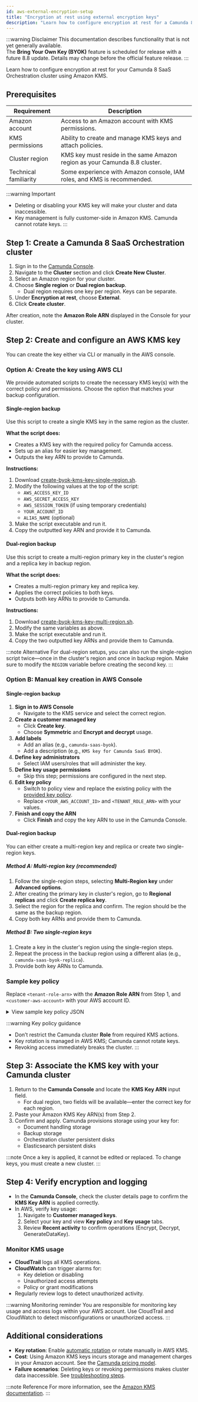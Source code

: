 ```yaml
---
id: aws-external-encryption-setup
title: "Encryption at rest using external encryption keys"
description: "Learn how to configure encryption at rest for a Camunda 8 SaaS Orchestration cluster using external Amazon KMS encryption keys."
---
```


:::warning Disclaimer
This documentation describes functionality that is not yet generally available.  
The **Bring Your Own Key (BYOK)** feature is scheduled for release with a future 8.8 update. Details may change before the official feature release.
:::

Learn how to configure encryption at rest for your Camunda 8 SaaS Orchestration cluster using Amazon KMS.

## Prerequisites

| Requirement           | Description                                                                |
| --------------------- | -------------------------------------------------------------------------- |
| Amazon account        | Access to an Amazon account with KMS permissions.                          |
| KMS permissions       | Ability to create and manage KMS keys and attach policies.                 |
| Cluster region        | KMS key must reside in the same Amazon region as your Camunda 8.8 cluster. |
| Technical familiarity | Some experience with Amazon console, IAM roles, and KMS is recommended.    |

:::warning Important

- Deleting or disabling your KMS key will make your cluster and data inaccessible.
- Key management is fully customer-side in Amazon KMS. Camunda cannot rotate keys.
  :::

## Step 1: Create a Camunda 8 SaaS Orchestration cluster

1. Sign in to the [Camunda Console](https://console.camunda.io/).
2. Navigate to the **Cluster** section and click **Create New Cluster**.
3. Select an Amazon region for your cluster.
4. Choose **Single region** or **Dual region backup**.
   - Dual region requires one key per region. Keys can be separate.
5. Under **Encryption at rest**, choose **External**.
6. Click **Create cluster**.

After creation, note the **Amazon Role ARN** displayed in the Console for your cluster.

## Step 2: Create and configure an AWS KMS key

You can create the key either via CLI or manually in the AWS console.

### Option A: Create the key using AWS CLI

We provide automated scripts to create the necessary KMS key(s) with the correct policy and permissions. Choose the option that matches your backup configuration.

#### Single-region backup

Use this script to create a single KMS key in the same region as the cluster.

**What the script does:**

- Creates a KMS key with the required policy for Camunda access.
- Sets up an alias for easier key management.
- Outputs the key ARN to provide to Camunda.

**Instructions:**

1. Download [create-byok-kms-key-single-region.sh](https://github.com/camunda/camunda-docs/tree/main/docs/components/saas/byok/downloads/create-byok-kms-key-single-region.sh).
2. Modify the following values at the top of the script:
   - `AWS_ACCESS_KEY_ID`
   - `AWS_SECRET_ACCESS_KEY`
   - `AWS_SESSION_TOKEN` (if using temporary credentials)
   - `YOUR_ACCOUNT_ID`
   - `ALIAS_NAME` (optional)
3. Make the script executable and run it.
4. Copy the outputted key ARN and provide it to Camunda.

#### Dual-region backup

Use this script to create a multi-region primary key in the cluster's region and a replica key in backup region.

**What the script does:**

- Creates a multi-region primary key and replica key.
- Applies the correct policies to both keys.
- Outputs both key ARNs to provide to Camunda.

**Instructions:**

1. Download [create-byok-kms-key-multi-region.sh](https://github.com/camunda/camunda-docs/tree/main/docs/components/saas/byok/downloads/create-byok-kms-key-multi-region.sh).
2. Modify the same variables as above.
3. Make the script executable and run it.
4. Copy the two outputted key ARNs and provide them to Camunda.

:::note Alternative
For dual-region setups, you can also run the single-region script twice—once in the cluster's region and once in backup region. Make sure to modify the `REGION` variable before creating the second key.
:::

### Option B: Manual key creation in AWS Console

#### Single-region backup

1. **Sign in to AWS Console**
   - Navigate to the KMS service and select the correct region.
2. **Create a customer managed key**
   - Click **Create key**.
   - Choose **Symmetric** and **Encrypt and decrypt** usage.
3. **Add labels**
   - Add an alias (e.g., `camunda-saas-byok`).
   - Add a description (e.g., `KMS key for Camunda SaaS BYOK`).
4. **Define key administrators**
   - Select IAM users/roles that will administer the key.
5. **Define key usage permissions**
   - Skip this step; permissions are configured in the next step.
6. **Edit key policy**
   - Switch to policy view and replace the existing policy with the [provided key policy](https://github.com/camunda/camunda-docs/tree/main/docs/components/saas/byok/downloads/aws-kms-key-policy.json).
   - Replace `<YOUR_AWS_ACCOUNT_ID>` and `<TENANT_ROLE_ARN>` with your values.
7. **Finish and copy the ARN**
   - Click **Finish** and copy the key ARN to use in the Camunda Console.

#### Dual-region backup

You can either create a multi-region key and replica or create two single-region keys.

##### Method A: Multi-region key (recommended)

1. Follow the single-region steps, selecting **Multi-Region key** under **Advanced options**.
2. After creating the primary key in cluster's region, go to **Regional replicas** and click **Create replica key**.
3. Select the region for the replica and confirm. The region should be the same as the backup region.
4. Copy both key ARNs and provide them to Camunda.

##### Method B: Two single-region keys

1. Create a key in the cluster's region using the single-region steps.
2. Repeat the process in the backup region using a different alias (e.g., `camunda-saas-byok-replica`).
3. Provide both key ARNs to Camunda.

### Sample key policy

Replace `<tenant-role-arn>` with the **Amazon Role ARN** from Step 1, and `<customer-aws-account>` with your AWS account ID.

<details>
<summary>View sample key policy JSON</summary>

```json
{
  "Version": "2012-10-17",
  "Statement": [
    {
      "Sid": "Enable IAM user permissions",
      "Effect": "Allow",
      "Principal": {
        "AWS": "arn:aws:iam::<customer-aws-account>:root"
      },
      "Action": "kms:*",
      "Resource": "*"
    },
    {
      "Sid": "Allow Camunda tenant IAM Role basic key access",
      "Effect": "Allow",
      "Principal": {
        "AWS": "<tenant-role-arn>"
      },
      "Action": [
        "kms:Encrypt",
        "kms:Decrypt",
        "kms:ReEncrypt*",
        "kms:DescribeKey",
        "kms:GenerateDataKey*"
      ],
      "Resource": "*"
    },
    {
      "Sid": "Allow Camunda tenant IAM Role to create grants for provisioning encrypted EBS volumes",
      "Effect": "Allow",
      "Principal": {
        "AWS": "<tenant-role-arn>"
      },
      "Action": ["kms:CreateGrant", "kms:ListGrants", "kms:RevokeGrant"],
      "Resource": "*"
    }
  ]
}
```

</details>

:::warning Key policy guidance

- Don’t restrict the Camunda cluster **Role** from required KMS actions.
- Key rotation is managed in AWS KMS; Camunda cannot rotate keys.
- Revoking access immediately breaks the cluster.
  :::

## Step 3: Associate the KMS key with your Camunda cluster

1. Return to the **Camunda Console** and locate the **KMS Key ARN** input field.
   - For dual region, two fields will be available—enter the correct key for each region.
2. Paste your Amazon KMS Key ARN(s) from Step 2.
3. Confirm and apply. Camunda provisions storage using your key for:
   - Document handling storage
   - Backup storage
   - Orchestration cluster persistent disks
   - Elasticsearch persistent disks

:::note
Once a key is applied, it cannot be edited or replaced. To change keys, you must create a new cluster.
:::

## Step 4: Verify encryption and logging

- In the **Camunda Console**, check the cluster details page to confirm the **KMS Key ARN** is applied correctly.
- In AWS, verify key usage:
  1. Navigate to **Customer managed keys**.
  2. Select your key and view **Key policy** and **Key usage** tabs.
  3. Review **Recent activity** to confirm operations (Encrypt, Decrypt, GenerateDataKey).

### Monitor KMS usage

- **CloudTrail** logs all KMS operations.
- **CloudWatch** can trigger alarms for:
  - Key deletion or disabling
  - Unauthorized access attempts
  - Policy or grant modifications
- Regularly review logs to detect unauthorized activity.

:::warning Monitoring reminder
You are responsible for monitoring key usage and access logs within your AWS account. Use CloudTrail and CloudWatch to detect misconfigurations or unauthorized access.
:::

## Additional considerations

- **Key rotation**: Enable [automatic rotation](https://docs.aws.amazon.com/kms/latest/developerguide/rotate-keys.html) or rotate manually in AWS KMS.
- **Cost**: Using Amazon KMS keys incurs storage and management charges in your Amazon account. See the [Camunda pricing model](/components/saas/byok/index.md#cost-implications).
- **Failure scenarios**: Deleting keys or revoking permissions makes cluster data inaccessible. See [troubleshooting steps](/components/saas/byok/faq-and-troubleshooting.md#troubleshooting-external-encryption-keys).

:::note Reference
For more information, see the [Amazon KMS documentation](https://docs.aws.amazon.com/kms/latest/developerguide/overview.html).
:::
